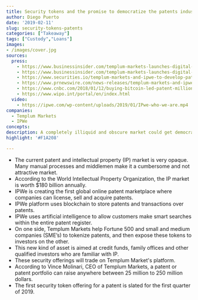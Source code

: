 ```yaml
---
title: Security tokens and the promise to democratize the patents industry
author: Diego Puerto
date: '2019-02-11'
slug: security-tokens-patents
categories: ["Takeaway"]
tags: ["Custody","Loans"]
images:
- /images/cover.jpg
sources:
  press:
    - https://www.businessinsider.com/templum-markets-launches-digital-securities-for-patent-portfolios-2019-1
    - https://www.businessinsider.com/templum-markets-launches-digital-securities-for-patent-portfolios-2019-1
    - https://www.securities.io/templum-markets-and-ipwe-to-develop-patent-finance-market/ 
    - https://www.prnewswire.com/news-releases/templum-markets-and-ipwe-launch-patent-finance-market-for-fortune-global-500-companies-and-smes-300782316.html 
    - https://www.cnbc.com/2018/01/12/buying-bitcoin-led-patent-millionaire-to-even-bigger-investing-idea.html 
    - https://www.wipo.int/portal/en/index.html 
  video:
    - https://ipwe.com/wp-content/uploads/2019/01/IPwe-who-we-are.mp4  
companies:
  - Templum Markets
  - IPWe
concepts:
description: A completely illiquid and obscure market could get democratized through Security Tokens.
highlight: '#F1A208'

---
```


- The current patent and intellectual property (IP) market is very opaque. Many manual processes and middlemen make it a cumbersome and not attractive market.
- According to the World Intellectual Property Organization, the IP market is worth $180 billion annually.
- IPWe is creating the first global online patent marketplace where companies can license, sell and acquire patents.
- IPWe platform uses blockchain to store patents and transactions over patents.
- IPWe uses artificial intelligence to allow customers make smart searches within the entire patent register.
- On one side, Templum Markets help Fortune 500 and small and medium companies (SME’s) to tokenize patents, and then expose these tokens to investors on the other.
- This new kind of asset is aimed at credit funds, family offices and other qualified investors who are familiar with IP.
- These security offerings will trade on Templum Market's platform.
- According to Vince Molinari, CEO of Templum Markets, a patent or patent portfolio can raise anywhere between 25 million to 250 million dollars.
- The first security token offering for a patent is slated for the first quarter of 2019.


